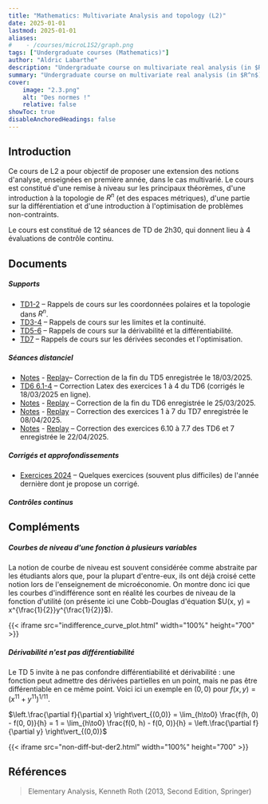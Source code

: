 ```yaml
---
title: "Mathematics: Multivariate Analysis and topology (L2)"
date: 2025-01-01
lastmod: 2025-01-01
aliases: 
#    - /courses/microL1S2/graph.png
tags: ["Undergraduate courses (Mathematics)"]
author: "Aldric Labarthe"
description: "Undergraduate course on multivariate real analysis (in $R^n$) with some extensions on optimization theory and topology. The course is given in French at Université Panthéon-Sorbonne." 
summary: "Undergraduate course on multivariate real analysis (in $R^n$) with some extensions on optimization theory and topology. The course is given in French at Université Panthéon-Sorbonne." 
cover:
    image: "2.3.png"
    alt: "Des normes !"
    relative: false
showToc: true
disableAnchoredHeadings: false
---
```


## Introduction

Ce cours de L2 a pour objectif de proposer une extension des notions d'analyse, enseignées en première année, dans le cas multivarié. Le cours est constitué d'une remise à niveau sur les principaux théorèmes, d'une introduction à la topologie de $R^n$ (et des espaces métriques), d'une partie sur la différentiation et d'une introduction à l'optimisation de problèmes non-contraints. 

Le cours est constitué de 12 séances de TD de 2h30, qui donnent lieu à 4 évaluations de contrôle continu.

## Documents

##### Supports

+ [TD1-2](RappelsAnalyseTD1-2.pdf) – Rappels de cours sur les coordonnées polaires et la topologie dans $R^n$.
+ [TD3-4](RappelsAnalyseTD3-4.pdf) – Rappels de cours sur les limites et la continuité.
+ [TD5-6](RappelsAnalyseTD5-6.pdf) – Rappels de cours sur la dérivabilité et la différentiabilité.
+ [TD7](RappelsAnalyseTD7.pdf) – Rappels de cours sur les dérivées secondes et l'optimisation.

##### Séances distanciel
+ [Notes](TD5-L2-Analyse_Rn-2025-03-18.pdf) - [Replay](https://www.youtube.com/watch?v=Y1PUcT2XeHA)– Correction de la fin du TD5 enregistrée le 18/03/2025.
+ [TD6 6.1-4](exercices1-4TD6.pdf) – Correction Latex des exercices 1 à 4 du TD6 (corrigés le 18/03/2025 en ligne).
+ [Notes](TD6-L2-Analyse_Rn-2025-03-25.pdf) - [Replay](https://www.youtube.com/watch?v=1xxTq8m35ww) – Correction de la fin du TD6 enregistrée le 25/03/2025.
+ [Notes](TD7-L2-Analyse_Rn-2025-04-08.pdf) - [Replay](https://www.youtube.com/watch?v=ZJjK1RJy3ds) – Correction des exercices 1 à 7 du TD7 enregistrée le 08/04/2025.
+ [Notes](TD7-L2-Analyse_Rn-2025-04-22.pdf) - [Replay](https://www.youtube.com/watch?v=julh2kLdJtY) – Correction des exercices 6.10 à 7.7 des TD6 et 7 enregistrée le 22/04/2025.

##### Corrigés et approfondissements

+ [Exercices 2024](CorrectionsAnalyseSupp.pdf) – Quelques exercices (souvent plus difficiles) de l'année dernière dont je propose un corrigé.


##### Contrôles continus

<!--+ [Lecture note 1](lecture1.pdf)-->

## Compléments

##### Courbes de niveau d'une fonction à plusieurs variables

La notion de courbe de niveau est souvent considérée comme abstraite par les étudiants alors que, pour la plupart d'entre-eux, ils ont déjà croisé cette notion lors de l'enseignement de microéconomie. On montre donc ici que les courbes d'indifférence sont en réalité les courbes de niveau de la fonction d'utilité (on présente ici une Cobb-Douglas d'équation $U(x, y) = x^{\frac{1}{2}}y^{\frac{1}{2}}$). 


{{< iframe src="indifference_curve_plot.html" width="100%" height="700" >}}


##### Dérivabilité n'est pas différentiabilité


Le TD 5 invite à ne pas confondre différentiabilité et dérivabilité : une fonction peut admettre des dérivées partielles en un point, mais ne pas être différentiable en ce même point. Voici ici un exemple en $(0,0)$ pour $f(x, y) = (x^{11} + y^{11})^{1/11}$.

$\left.\frac{\partial f}{\partial x} \right\vert_{(0,0)} = \lim_{h\to0} \frac{f(h, 0) - f(0, 0)}{h} = 1 = \lim_{h\to0} \frac{f(0, h) - f(0, 0)}{h} = \left.\frac{\partial f}{\partial y} \right\vert_{(0,0)}$

{{< iframe src="non-diff-but-der2.html" width="100%" height="700" >}}

## Références


> Elementary Analysis, Kenneth Roth (2013, Second Edition, Springer)


